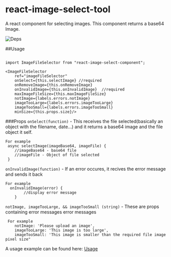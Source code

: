 # react-image-select-tool
A react component for selecting images.
This component returns a base64 Image.

![Deps](https://img.shields.io/badge/dependencies-up--to--date-green.svg)



##Usage

```

import ImageFileSelector from "react-image-select-component";

<ImageFileSelector
    ref="imageFileSelector"
    onSelect={this.selectImage} //required
    onRemoveImage={this.onRemoveImage}
    onInvalidImage={this.onInvalidImage}  //required
    maxImageFileSize={this.maxImageFileSize}
    notImage={labels.errors.notImage}
    imageTooLarge={labels.errors.imageTooLarge}
    imageTooSmall={labels.errors.imageTooSmall}
    minSize={this.props.size}/>

```

###Props
```onSelect(function)``` - This receives the file selected(basically an object with the filename, date...) and it returns a base64 image and the file object it self.
```
For example
 async selectImage(imageBase64, imageFile) {
    //imageBase64 - base64 file
    //imageFile - Object of file selected
 }
```

```onInvalidImage(function)``` - If an error occures, it recives the error message and sends it back
```
For example
  onInvalidImage(error) {
		//display error message
	}
```

```notImage, imageTooLarge, && imageTooSmall (string)``` - These are props containing error messages error messages
```
 For example
	notImage: 'Please upload an image',
	imageTooLarge: 'This image is too large',
	imageTooSmall: 'This image is smaller than the required file image pixel size"
```
A usage example can be found here:
[Usage](https://github.com/jihdeh/react-image-select-tool)
